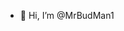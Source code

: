 - 👋 Hi, I’m @MrBudMan1


<!---
MrBudMan1/MrBudMan1 is a ✨ special ✨ repository because its `README.md` (this file) appears on your GitHub profile.
You can click the Preview link to take a look at your changes.
--->
